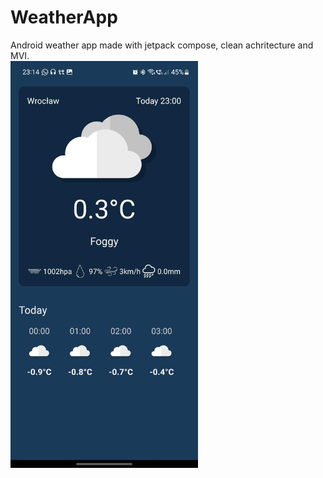 # WeatherApp
Android weather app made with jetpack compose, clean achritecture and MVI. <br />
<img src="https://github.com/Pelc314/WeatherApp/blob/master/mainscreen.jpg" width="300">
